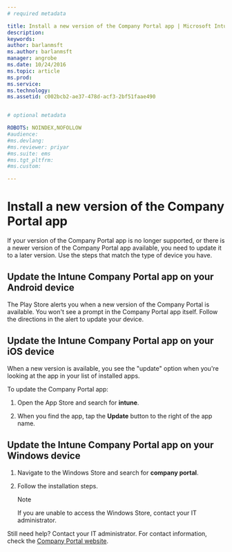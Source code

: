 ```yaml
---
# required metadata

title: Install a new version of the Company Portal app | Microsoft Intune
description:
keywords:
author: barlanmsftms.author: barlanmsft
manager: angrobe
ms.date: 10/24/2016
ms.topic: article
ms.prod:
ms.service:
ms.technology:
ms.assetid: c002bcb2-ae37-478d-acf3-2bf51faae490


# optional metadata

ROBOTS: NOINDEX,NOFOLLOW
#audience:
#ms.devlang:
#ms.reviewer: priyar
#ms.suite: ems
#ms.tgt_pltfrm:
#ms.custom:

---
```


# Install a new version of the Company Portal app

If your version of the Company Portal app is no longer supported, or there is a newer version of the Company Portal app available, you need to update it to a later version. Use the steps  that match the type of device you have.

## Update the Intune Company Portal app on your Android device

The Play Store alerts you when a new version of the Company Portal is available. You won't see a prompt in the Company Portal app itself. Follow the directions in the alert to update your device.

## Update the Intune Company Portal app on your iOS device

When a new version is available, you see the "update" option when you're looking at the app in your list of installed apps.  

To update the Company Portal app:

1. Open the App Store and search for **intune**.

2. When you find the app, tap the **Update** button to the right of the app name.

## Update the Intune Company Portal app on your Windows device

1.  Navigate to the Windows Store and search for **company portal**.

2.  Follow the installation steps.

    > [!NOTE]
    > If you are unable to access the Windows Store, contact your IT administrator.


Still need help? Contact your IT administrator. For contact information, check the [Company Portal website](http://portal.manage.microsoft.com).
